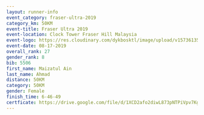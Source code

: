 ```yaml
---
layout: runner-info 
event_category: fraser-ultra-2019 
category_km: 50KM 
event-title: Fraser Ultra 2019 
event-location: Clock Tower Fraser Hill Malaysia 
event-logo: https://res.cloudinary.com/dykbosktl/image/upload/v1573613535/Logo/logo_mfst7w.jpg
event-date: 08-17-2019 
overall_rank: 27
gender_rank: 8
bib: 5506
first_name: Maizatul Ain
last_name: Ahmad
distance: 50KM
category: 50KM
gender: Female
finish_time: 6-46-49
certficate: https://drive.google.com/file/d/1XCD2afo2diwL873pNTPiVpv7KgytHYev/view?usp=sharing
---
```

